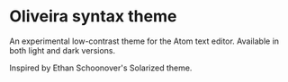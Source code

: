 # Oliveira syntax theme

An experimental low-contrast theme for the Atom text editor. Available in both light and dark versions.

Inspired by Ethan Schoonover's Solarized theme.
